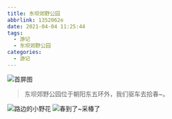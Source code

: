 ```yaml
---
title: 东坝郊野公园
abbrlink: 1352062e
date: 2021-04-04 11:25:44
tags:
  - 游记
  - 东坝郊野公园
categories:
  - 游记
---
```


![首屏图](https://z3.ax1x.com/2021/07/01/RsfctS.jpg)

<!-- more -->

> 东坝郊野公园位于朝阳东五环外，我们驱车去拾春~。

![路边的小野花](https://z3.ax1x.com/2021/07/01/RshEjA.jpg)
![春到了~采椿了](https://z3.ax1x.com/2021/07/01/Rs4urR.jpg)
